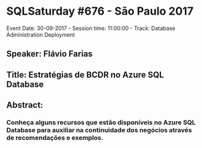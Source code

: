 # SQLSaturday #676 - São Paulo 2017
Event Date: 30-09-2017 - Session time: 11:00:00 - Track: Database Administration  Deployment
## Speaker: Flávio Farias
## Title: Estratégias de BCDR no Azure SQL Database
## Abstract:
### Conheça alguns recursos que estão disponíveis no Azure SQL Database para auxiliar na continuidade dos negócios através de recomendações e exemplos.
